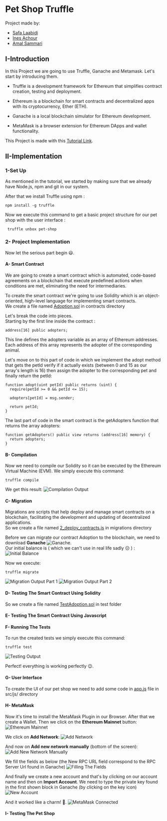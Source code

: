 # Pet Shop Truffle

Project made by: 
- [Safa Laabidi](https://github.com/safa-abidi) 
- [Ines Achour](https://github.com/inesachour)
- [Amal Sammari](https://github.com/Amal1999)

## I-Introduction
In this Project we are going to use Truffle, Ganache and Metamask.
Let's start by introducing them.

- Truffle is a development framework for Ethereum that simplifies contract creation, testing and deployment.

- Ethereum is a blockchain for smart contracts and decentralized apps with its cryptocurrency, Ether (ETH).

- Ganache is a local blockchain simulator for Ethereum development.

- MetaMask is a browser extension for Ethereum DApps and wallet functionality.

This Project is made with this [Tutorial Link](https://trufflesuite.com/guides/pet-shop/).

## II-Implementation

### 1-Set Up

As mentioned in the tutorial, we started by making sure that we already have Node.js, npm and git in our system.

After that we install Truffle using npm :
``` 
npm install -g truffle 
```

Now we execute this command to get a basic project structure for our pet shop with the user interface :
```
 truffle unbox pet-shop 
```

### 2- Project Implementation

Now let the serious part begin :smiley:. <br/>

#### A- Smart Contract
We are going to create a smart contract which is automated, code-based agreements on a blockchain that execute predefined actions when conditions are met, eliminating the need for intermediaries. <br/>

To create the smart contract we're going to use Solidity which is an object-oriented, high-level language for implementing smart contracts. <br/>
We create a file named [Adoption.sol](https://github.com/safa-abidi/smart-contracts-petshop/blob/main/contracts/Adoption.sol) in contracts directory

Let's break the code into pieces. <br/>
Starting by the first line inside the contract :
``` 
address[16] public adopters;
```
This line defines the adopters variable as an array of Ethereum addresses. Each address of this array represents the adopter of the corresponding animal.

Let's move on to this part of code in which we implement the adopt method that gets the petId verify if it actually exists (between 0 and 15 as our array's length is 16) then assign the adopter to the corresponding pet and finally return the petId:
``` 
function adopt(uint petId) public returns (uint) {
  require(petId >= 0 && petId <= 15);

  adopters[petId] = msg.sender;

  return petId;
}
```

The last part of code in the smart contract is the getAdopters function that returns the array adopters:

``` 
function getAdopters() public view returns (address[16] memory) {
  return adopters;
}
```

#### B- Compilation
Now we need to compile our Solidity so it can be executed by the Ethereum Virtual Machine (EVM). We simply execute this command:
```
truffle compile
```
We get this result:
![Compilation Output](/Images/Compile.png "Compilation Output")

#### C- Migration
Migrations are scripts that help deploy and manage smart contracts on a blockchain, facilitating the development and updating of decentralized applications. <br/>
So we create a file named [2_deploy_contracts.js](https://github.com/safa-abidi/smart-contracts-petshop/blob/main/migrations/2_deploy_contracts.js) in migrations directory <br/>

Before we can migrate our contract Adoption to the blockchain, we need to download **Ganache**
![Ganache](/Images/Ganache.png "Ganache"). <br/>
Our initial balance is ( which we can't use in real life sadly :frowning_face: ) :
![Initial Balance](/Images/InitialBalance.png "Initial Balance")<br/>

Now we execute:
```
truffle migrate
```
![Migration Output Part 1](/Images/Migrate1.png "Migration Output Part 1")
![Migration Output Part 2](/Images/Migrate2.png "Migration Output Part 2")

#### D- Testing The Smart Contract Using Solidity
So we create a file named [TestAdoption.sol](https://github.com/safa-abidi/smart-contracts-petshop/blob/main/test/TestAdoption.sol) in test folder <br/>

#### E- Testing The Smart Contract Using Javascript

#### F- Running The Tests
To run the created tests we simply execute this command:
```
truffle test
```
![Testing Output](/Images/Test.png "Testing Output")<br/>

Perfect! everything is working perfectly :wink:. 

#### G- User Interface
To create the UI of our pet shop we need to add some code in [app.js](https://github.com/safa-abidi/smart-contracts-petshop/blob/main/src/js/app.js) file in src/js/ directory

#### H- MetaMask
Now it's time to install the MetaMask Plugin in our Browser.
After that we create a Wallet.
Then we click on the **Ethereum Mainnet** button:
![Ethereum Mainnet](/Images/CustomRPC1.png "Ethereum Mainnet")<br/>

We click on **Add Network**:
![Add Network](/Images/CustomRPC2.png "Add Network")<br/>

And now on **Add new network manually** (bottom of the screen):
![Add New Network Manually](/Images/CustomRPC3.png "Add New Network Manually")<br/>

We fill the fields as below (the New RPC URL field correspond to the RPC Server Url found in Ganache)
![Filling The Fields](/Images/CustomRPC4.png "Filling The Fields")<br/>

And finally we create a new account and that's by clicking on our account name and then on **Import Account**. We need to type the private key found in the first shown block in Ganache (by clicking on the key icon)
![New Account](/Images/NewAccount.png "New Account")<br/>

And it worked like a charm! :clap:.
![MetaMask Connected](/Images/MetaMaskConnected.png "MetaMask Connected")<br/>

#### I- Testing The Pet Shop







